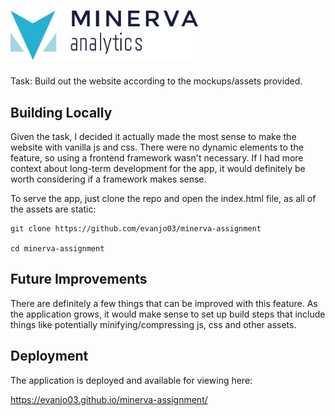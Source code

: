 # <img src="./assets/images/Minerva_Logo_FullColor.png" alt="drawing" width="300"/>

Task: Build out the website according to the mockups/assets provided.

## Building Locally

Given the task, I decided it actually made the most sense to make the website with vanilla js and css. There were no dynamic elements to the feature, so using a frontend framework wasn't necessary. If I had more context about long-term development for the app, it would definitely be worth considering if a framework makes sense.

To serve the app, just clone the repo and open the index.html file, as all of the assets are static:

```
git clone https://github.com/evanjo03/minerva-assignment

cd minerva-assignment
```

## Future Improvements

There are definitely a few things that can be improved with this feature. As the application grows, it would make sense to set up build steps that include things like potentially minifying/compressing js, css and other assets.

## Deployment

The application is deployed and available for viewing here:

https://evanjo03.github.io/minerva-assignment/
